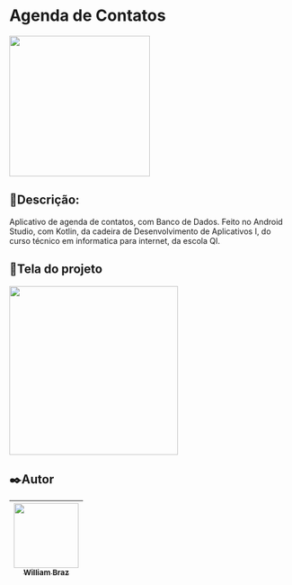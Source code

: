 <h1>Agenda de Contatos</h1>

<a href="https://drive.google.com/file/d/1zVoijs13AV7gHqzmezldMK3XCUaFkSrm/view?usp=sharing"><img src="https://user-images.githubusercontent.com/75824415/116610871-11e73980-a90c-11eb-8786-07946c67e0a5.png" width="250px"/></a>
 
<h2>💬Descrição:</h2>

Aplicativo de agenda de contatos, com Banco de Dados. Feito no Android Studio, com Kotlin, da cadeira de Desenvolvimento de Aplicativos I, do curso técnico em informatica para internet, da escola QI.

<h2>📱Tela do projeto</h2>

<img src="https://user-images.githubusercontent.com/86376135/170035646-30f16762-a41d-46ae-a59c-8d061f96fe22.jpg" width="300px"/> 

<h2>✒️Autor</h2>

| [<img src="https://avatars.githubusercontent.com/u/86376135?v=4" width=115 > <br> <sub> William Braz </sub>](https://github.com/WilliamBraz2004) |
| :--------------------------------------------------------------------------------------------------------------------------------------------: |
